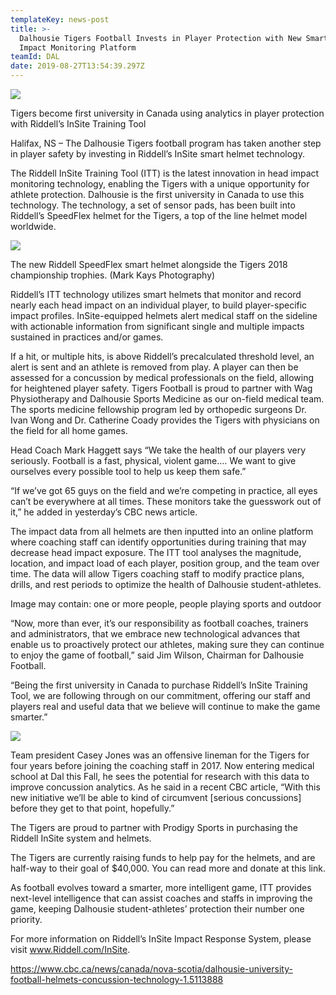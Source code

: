 ```yaml
---
templateKey: news-post
title: >-
  Dalhousie Tigers Football Invests in Player Protection with New Smart Helmet
  Impact Monitoring Platform
teamId: DAL
date: 2019-08-27T13:54:39.297Z
---
```

![](/img/dal1.jpg)



Tigers become first university in Canada using analytics in player protection with Riddell’s InSite Training Tool



Halifax, NS – The Dalhousie Tigers football program has taken another step in player safety by investing in Riddell’s InSite smart helmet technology.



The Riddell InSite Training Tool (ITT) is the latest innovation in head impact monitoring technology, enabling the Tigers with a unique opportunity for athlete protection. Dalhousie is the first university in Canada to use this technology. The technology, a set of sensor pads, has been built into Riddell’s SpeedFlex helmet for the Tigers, a top of the line helmet model worldwide. 

![](/img/dal2.jpg)

The new Riddell SpeedFlex smart helmet alongside the Tigers 2018 championship trophies. (Mark Kays Photography)

Riddell’s ITT technology utilizes smart helmets that monitor and record nearly each head impact on an individual player, to build player-specific impact profiles. InSite-equipped helmets alert medical staff on the sideline with actionable information from significant single and multiple impacts sustained in practices and/or games.



If a hit, or multiple hits, is above Riddell’s precalculated threshold level, an alert is sent and an athlete is removed from play. A player can then be assessed for a concussion by medical professionals on the field, allowing for heightened player safety. Tigers Football is proud to partner with Wag Physiotherapy and Dalhousie Sports Medicine as our on-field medical team. The sports medicine fellowship program led by orthopedic surgeons Dr. Ivan Wong and Dr. Catherine Coady provides the Tigers with physicians on the field for all home games.

Head Coach Mark Haggett says “We take the health of our players very seriously. Football is a fast, physical, violent game.… We want to give ourselves every possible tool to help us keep them safe.”



“If we’ve got 65 guys on the field and we’re competing in practice, all eyes can’t be everywhere at all times. These monitors take the guesswork out of it,” he added in yesterday’s CBC news article.



The impact data from all helmets are then inputted into an online platform where coaching staff can identify opportunities during training that may decrease head impact exposure. The ITT tool analyses the magnitude, location, and impact load of each player, position group, and the team over time. The data will allow Tigers coaching staff to modify practice plans, drills, and rest periods to optimize the health of Dalhousie student-athletes.



Image may contain: one or more people, people playing sports and outdoor



“Now, more than ever, it’s our responsibility as football coaches, trainers and administrators, that we embrace new technological advances that enable us to proactively protect our athletes, making sure they can continue to enjoy the game of football,” said Jim Wilson, Chairman for Dalhousie Football.



“Being the first university in Canada to purchase Riddell’s InSite Training Tool, we are following through on our commitment, offering our staff and players real and useful data that we believe will continue to make the game smarter.”

![](/img/dal3.jpg)

Team president Casey Jones was an offensive lineman for the Tigers for four years before joining the coaching staff in 2017. Now entering medical school at Dal this Fall, he sees the potential for research with this data to improve concussion analytics. As he said in a recent CBC article, “With this new initiative we’ll be able to kind of circumvent \[serious concussions] before they get to that point, hopefully.”



The Tigers are proud to partner with Prodigy Sports in purchasing the Riddell InSite system and helmets.



The Tigers are currently raising funds to help pay for the helmets, and are half-way to their goal of $40,000. You can read more and donate at this link.



As football evolves toward a smarter, more intelligent game, ITT provides next-level intelligence that can assist coaches and staffs in improving the game, keeping Dalhousie student-athletes’ protection their number one priority.



For more information on Riddell’s InSite Impact Response System, please visit www.Riddell.com/InSite.

https://www.cbc.ca/news/canada/nova-scotia/dalhousie-university-football-helmets-concussion-technology-1.5113888
